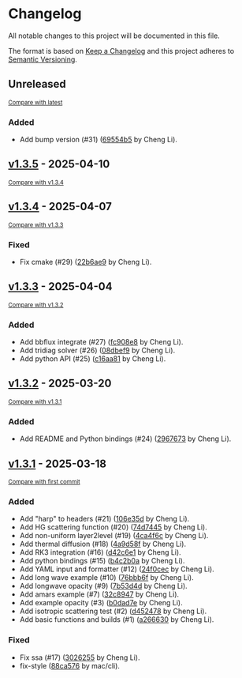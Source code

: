 # Changelog

All notable changes to this project will be documented in this file.

The format is based on [Keep a Changelog](http://keepachangelog.com/en/1.0.0/)
and this project adheres to [Semantic Versioning](http://semver.org/spec/v2.0.0.html).

<!-- insertion marker -->
## Unreleased

<small>[Compare with latest](https://github.com/chengcli/pyharp/compare/v1.3.5...HEAD)</small>

### Added

- Add bump version (#31) ([69554b5](https://github.com/chengcli/pyharp/commit/69554b5f7a79821dde7b564760d7477987d99693) by Cheng Li).

<!-- insertion marker -->
## [v1.3.5](https://github.com/chengcli/pyharp/releases/tag/v1.3.5) - 2025-04-10

<small>[Compare with v1.3.4](https://github.com/chengcli/pyharp/compare/v1.3.4...v1.3.5)</small>

## [v1.3.4](https://github.com/chengcli/pyharp/releases/tag/v1.3.4) - 2025-04-07

<small>[Compare with v1.3.3](https://github.com/chengcli/pyharp/compare/v1.3.3...v1.3.4)</small>

### Fixed

- Fix cmake (#29) ([22b6ae9](https://github.com/chengcli/pyharp/commit/22b6ae93bf3f6039b3d583adeb58074a7c5843a6) by Cheng Li).

## [v1.3.3](https://github.com/chengcli/pyharp/releases/tag/v1.3.3) - 2025-04-04

<small>[Compare with v1.3.2](https://github.com/chengcli/pyharp/compare/v1.3.2...v1.3.3)</small>

### Added

- Add bbflux integrate (#27) ([fc908e8](https://github.com/chengcli/pyharp/commit/fc908e880ace3e4fb29a3e1e08865bd8c8f91cde) by Cheng Li).
- Add tridiag solver (#26) ([08dbef9](https://github.com/chengcli/pyharp/commit/08dbef9c8f96c5b24858ef9452de29ebcafb661a) by Cheng Li).
- Add python API (#25) ([c16aa81](https://github.com/chengcli/pyharp/commit/c16aa813c7523ad2a99e318c10a96cc5df5cea32) by Cheng Li).

## [v1.3.2](https://github.com/chengcli/pyharp/releases/tag/v1.3.2) - 2025-03-20

<small>[Compare with v1.3.1](https://github.com/chengcli/pyharp/compare/v1.3.1...v1.3.2)</small>

### Added

- Add README and Python bindings (#24) ([2967673](https://github.com/chengcli/pyharp/commit/29676737ce52d8ebd7aea9a65c97d4c6c1782f61) by Cheng Li).

## [v1.3.1](https://github.com/chengcli/pyharp/releases/tag/v1.3.1) - 2025-03-18

<small>[Compare with first commit](https://github.com/chengcli/pyharp/compare/fcc65b8bf648ba67482ff5b5191611412629f336...v1.3.1)</small>

### Added

- Add "harp" to headers (#21) ([106e35d](https://github.com/chengcli/pyharp/commit/106e35d23c79f5bd09d9a02e6e52dc3c5f9e2d80) by Cheng Li).
- Add HG scattering function (#20) ([74d7445](https://github.com/chengcli/pyharp/commit/74d74450bd49e491afe6280c372fb7773f9a3ea2) by Cheng Li).
- Add non-uniform layer2level (#19) ([4ca4f6c](https://github.com/chengcli/pyharp/commit/4ca4f6c8f89b0b6022eb726a53b52bb572f5be33) by Cheng Li).
- Add thermal diffusion (#18) ([4a9d58f](https://github.com/chengcli/pyharp/commit/4a9d58fca2efb55942f4ae78efdac6f554251a75) by Cheng Li).
- Add RK3 integration (#16) ([d42c6e1](https://github.com/chengcli/pyharp/commit/d42c6e1d94b18802a208a1cc7aae5c8ce6776909) by Cheng Li).
- Add python bindings (#15) ([b4c2b0a](https://github.com/chengcli/pyharp/commit/b4c2b0a837269386cf7f1b0c32bf31dba66d42fd) by Cheng Li).
- Add YAML input and formatter (#12) ([24f0cec](https://github.com/chengcli/pyharp/commit/24f0ceccebdfb06155fd519590d3703dba59cbdc) by Cheng Li).
- Add long wave example (#10) ([76bbb6f](https://github.com/chengcli/pyharp/commit/76bbb6f98cea8a5090db7fa2020714433e8e7543) by Cheng Li).
- Add longwave opacity (#9) ([7b53d4d](https://github.com/chengcli/pyharp/commit/7b53d4d3e200e83b69825bc1ff71fb0c216523f0) by Cheng Li).
- Add amars example (#7) ([32c8947](https://github.com/chengcli/pyharp/commit/32c89474d740a616cdd72730015ed104a3abd418) by Cheng Li).
- Add example opacity (#3) ([b0dad7e](https://github.com/chengcli/pyharp/commit/b0dad7e115d617cbfe9837accac455499f5d0127) by Cheng Li).
- Add isotropic scattering test (#2) ([d452478](https://github.com/chengcli/pyharp/commit/d4524780b408d530fd738718b49e6f1191023591) by Cheng Li).
- Add basic functions and builds (#1) ([a266630](https://github.com/chengcli/pyharp/commit/a266630b5cc223794d79c841f100fbe9b0ad5458) by Cheng Li).

### Fixed

- Fix ssa (#17) ([3026255](https://github.com/chengcli/pyharp/commit/3026255fc071ca5251a52ba5e17f1a45b4c3d5b1) by Cheng Li).
- fix-style ([88ca576](https://github.com/chengcli/pyharp/commit/88ca576ff02ef16c5ea8387a55607ba1f95b6293) by mac/cli).

